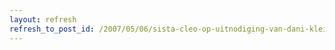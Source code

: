```yaml
---
layout: refresh
refresh_to_post_id: /2007/05/06/sista-cleo-op-uitnodiging-van-dani-klein-in-lux-xl
---
```

